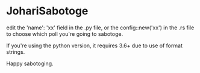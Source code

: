 # JohariSabotoge

edit the 'name': 'xx' field in the .py file, or the config::new('xx') in the .rs file to choose which poll you're going to sabotoge.

If you're using the python version, it requires 3.6+ due to use of format strings.

Happy sabotoging.
